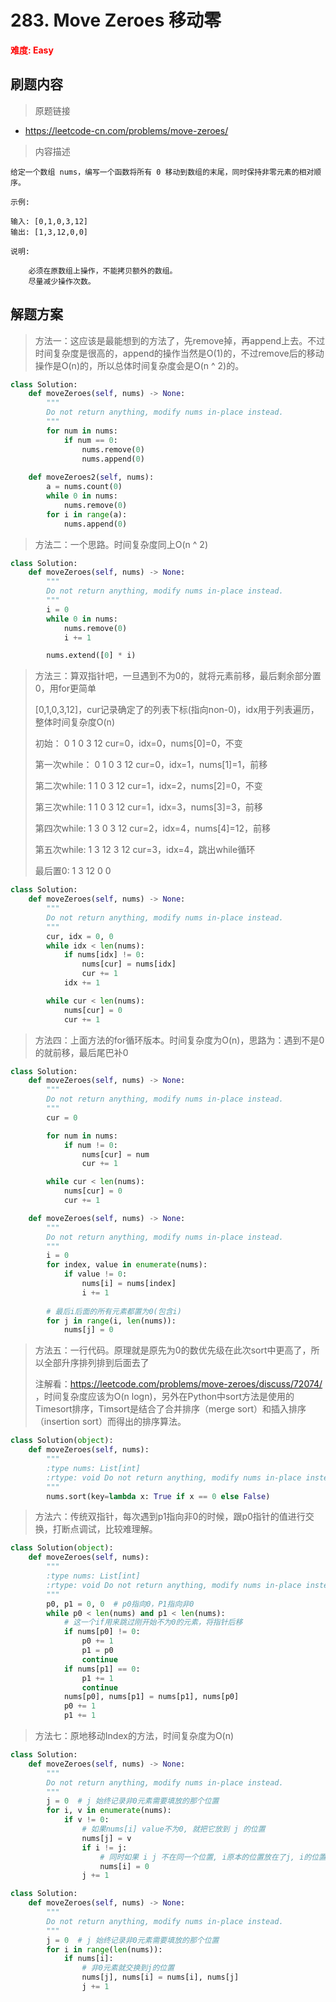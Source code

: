 # 283. Move Zeroes 移动零

**<font color=red>难度: Easy</font>**

## 刷题内容

> 原题链接

* https://leetcode-cn.com/problems/move-zeroes/

> 内容描述

```
给定一个数组 nums，编写一个函数将所有 0 移动到数组的末尾，同时保持非零元素的相对顺序。

示例:

输入: [0,1,0,3,12]
输出: [1,3,12,0,0]

说明:

    必须在原数组上操作，不能拷贝额外的数组。
    尽量减少操作次数。
```

## 解题方案

> 方法一：这应该是最能想到的方法了，先remove掉，再append上去。不过时间复杂度是很高的，append的操作当然是O(1)的，不过remove后的移动操作是O(n)的，所以总体时间复杂度会是O(n ^ 2)的。

```python
class Solution:
    def moveZeroes(self, nums) -> None:
        """
        Do not return anything, modify nums in-place instead.
        """
        for num in nums:
            if num == 0:
                nums.remove(0)
                nums.append(0)
                
    def moveZeroes2(self, nums):
        a = nums.count(0)
        while 0 in nums:
            nums.remove(0)
        for i in range(a):
            nums.append(0)
```



> 方法二：一个思路。时间复杂度同上O(n ^ 2)
>

```python
class Solution:
    def moveZeroes(self, nums) -> None:
        """
        Do not return anything, modify nums in-place instead.
        """
        i = 0
        while 0 in nums:
            nums.remove(0)
            i += 1

        nums.extend([0] * i)
```



> 方法三：算双指针吧，一旦遇到不为0的，就将元素前移，最后剩余部分置0，用for更简单
>
> [0,1,0,3,12]，cur记录确定了的列表下标(指向non-0)，idx用于列表遍历，整体时间复杂度O(n)
>
> 初始：		0	1	0	3	12	cur=0，idx=0，nums[0]=0，不变
>
> 第一次while：   0	1	0	3	12	cur=0，idx=1，nums[1]=1，前移
>
> 第二次while:      1	1	0	3	12	cur=1，idx=2，nums[2]=0，不变
>
> 第三次while:      1	1	0	3	12	cur=1，idx=3，nums[3]=3，前移
>
> 第四次while:      1	3	0	3	12	cur=2，idx=4，nums[4]=12，前移
>
> 第五次while:      1	3	12      3        12	cur=3，idx=4，跳出while循环
>
> 最后置0:             1	3	12      0	 0

```python
class Solution:
    def moveZeroes(self, nums) -> None:
        """
        Do not return anything, modify nums in-place instead.
        """
        cur, idx = 0, 0
        while idx < len(nums):
            if nums[idx] != 0:
                nums[cur] = nums[idx]
                cur += 1
            idx += 1

        while cur < len(nums):
            nums[cur] = 0
            cur += 1
```



> 方法四：上面方法的for循环版本。时间复杂度为O(n)，思路为：遇到不是0的就前移，最后尾巴补0

```python
class Solution:
    def moveZeroes(self, nums) -> None:
        """
        Do not return anything, modify nums in-place instead.
        """
        cur = 0

        for num in nums:
            if num != 0:
                nums[cur] = num
                cur += 1

        while cur < len(nums):
            nums[cur] = 0
            cur += 1

    def moveZeroes(self, nums) -> None:
        """
        Do not return anything, modify nums in-place instead.
        """
        i = 0
        for index, value in enumerate(nums):
            if value != 0:
                nums[i] = nums[index]
                i += 1
        
        # 最后i后面的所有元素都置为0(包含i)
        for j in range(i, len(nums)):
            nums[j] = 0
```



> 方法五：一行代码。原理就是原先为0的数优先级在此次sort中更高了，所以全部升序排列排到后面去了
>
> 注解看：https://leetcode.com/problems/move-zeroes/discuss/72074/ ，时间复杂度应该为O(n logn)，另外在Python中sort方法是使用的 Timesort排序，Timsort是结合了合并排序（merge sort）和插入排序（insertion sort）而得出的排序算法。

```python
class Solution(object):
    def moveZeroes(self, nums):
        """
        :type nums: List[int]
        :rtype: void Do not return anything, modify nums in-place instead.
        """
        nums.sort(key=lambda x: True if x == 0 else False)
```



> 方法六：传统双指针，每次遇到p1指向非0的时候，跟p0指针的值进行交换，打断点调试，比较难理解。

```python
class Solution(object):
    def moveZeroes(self, nums):
        """
        :type nums: List[int]
        :rtype: void Do not return anything, modify nums in-place instead.
        """
        p0, p1 = 0, 0  # p0指向0，P1指向非0
        while p0 < len(nums) and p1 < len(nums):
            # 这一个if用来跳过刚开始不为0的元素，将指针后移
            if nums[p0] != 0:
                p0 += 1
                p1 = p0
                continue
            if nums[p1] == 0:
                p1 += 1
                continue
            nums[p0], nums[p1] = nums[p1], nums[p0]
            p0 += 1
            p1 += 1         
```



> 方法七：原地移动Index的方法，时间复杂度为O(n)

```python
class Solution:
    def moveZeroes(self, nums) -> None:
        """
        Do not return anything, modify nums in-place instead.
        """
        j = 0  # j 始终记录非0元素需要填放的那个位置
        for i, v in enumerate(nums):
            if v != 0:
                # 如果nums[i] value不为0, 就把它放到 j 的位置
                nums[j] = v
                if i != j:
                    # 同时如果 i j 不在同一个位置, i原本的位置放在了j, i的位置复制为0
                    nums[i] = 0
                j += 1

class Solution:
    def moveZeroes(self, nums) -> None:
        """
        Do not return anything, modify nums in-place instead.
        """
        j = 0  # j 始终记录非0元素需要填放的那个位置
        for i in range(len(nums)):
            if nums[i]:
                # 非0元素就交换到j的位置
                nums[j], nums[i] = nums[i], nums[j]
                j += 1
```

